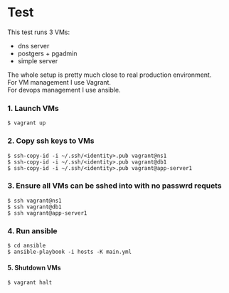 # Test
This test runs 3 VMs:
 - dns server
 - postgers + pgadmin
 - simple server

The whole setup is pretty much close to real production environment.\
For VM management I use Vagrant.\
For devops management I use ansible.



### 1. Launch VMs
```
$ vagrant up
```



### 2. Copy ssh keys to VMs
```
$ ssh-copy-id -i ~/.ssh/<identity>.pub vagrant@ns1
$ ssh-copy-id -i ~/.ssh/<identity>.pub vagrant@db1
$ ssh-copy-id -i ~/.ssh/<identity>.pub vagrant@app-server1
```



### 3. Ensure all VMs can be sshed into with no passwrd requets
```
$ ssh vagrant@ns1
$ ssh vagrant@db1
$ ssh vagrant@app-server1
```



### 4. Run ansible
```
$ cd ansible
$ ansible-playbook -i hosts -K main.yml
```



#### 5. Shutdown VMs
```
$ vagrant halt
```

